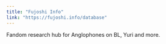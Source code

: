 ```yaml
---
title: "Fujoshi Info"
link: "https://fujoshi.info/database"
---
```


Fandom research hub for Anglophones on BL, Yuri and more.
